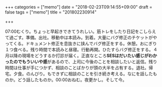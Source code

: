+++
categories = ["memo"]
date = "2018-02-23T09:14:55+09:00"
draft = false
tags = ["memo"]
title = "201802230914"

+++

07:00むくり。ちょっと早起きできてうれしい。筋トレをしたり日記をこしらえて過ごす。準備。出社。移動中は本読み。到着。大量にバグ修正のチケットがやってくる。ドキュメント修正を息抜きに挟んでバグ修正をする。休憩。おにぎり１つ食べる。残り時間で本読みと昼寝。行動再開。ひたすらバグ修正をする。４月以降の現場をどうするか打診が届く。正直なところ**SESはだいたい感じがわかったのでもういいや感**があるので、上司に今後のことを相談したいと返信。残り時間は仕事が手につかず、相談のことばかりが頭の大半を占有する。退社。帰宅。夕食。のんびり。もできずに相談のことを引き続き考える。なにを話したものか。どう話したものか。00:00おねむ。夜更かし。そして今。
